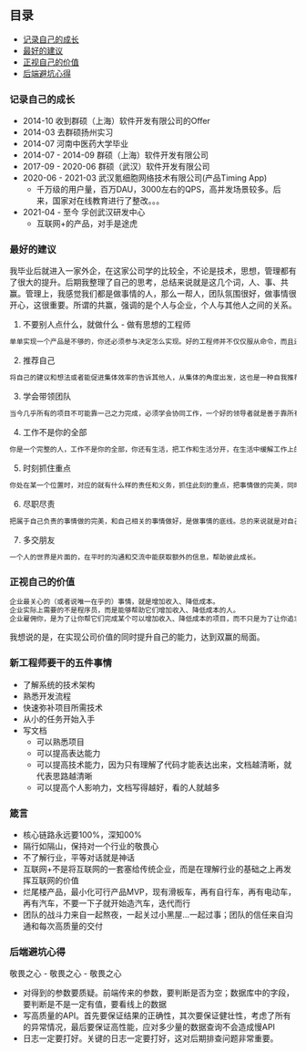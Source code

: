 ## 目录
* [记录自己的成长](#记录自己的成长)
* [最好的建议](#最好的建议)
* [正视自己的价值](#正视自己的价值)
* [后端避坑心得](#后端避坑心得)

### 记录自己的成长

* 2014-10 收到群硕（上海）软件开发有限公司的Offer
* 2014-03 去群硕扬州实习
* 2014-07 河南中医药大学毕业
* 2014-07 - 2014-09 群硕（上海）软件开发有限公司
* 2017-09 - 2020-06 群硕（武汉）软件开发有限公司
* 2020-06 - 2021-03 武汉氪细胞网络技术有限公司(产品Timing App)
    * 千万级的用户量，百万DAU，3000左右的QPS，高并发场景较多。后来，国家对在线教育进行了整改。。。
* 2021-04 - 至今 孚创武汉研发中心
    * 互联网+的产品，对手是途虎

### 最好的建议
我毕业后就进入一家外企，在这家公司学的比较全，不论是技术，思想，管理都有了很大的提升。后期我整理了自己的思考，总结来说就是这几个词，人、事、共赢。管理上，我感觉我们都是做事情的人，那么一帮人，团队氛围很好，做事情很开心，这很重要。所谓的共赢，强调的是个人与企业，个人与其他人之间的关系。

1. 不要别人点什么，就做什么 - 做有思想的工程师
```txt
单单实现一个产品是不够的，你还必须参与决定怎么实现。好的工程师并不仅仅服从命令，而且还给出反馈，帮助产品的拥有者改进它。
```
2. 推荐自己
```txt
将自己的建议和想法或者能促进集体效率的告诉其他人，从集体的角度出发，这也是一种自我推荐。做好自己的工作是本分，尽可能去发光发热。
```
3. 学会带领团队
```txt
当今几乎所有的项目不可能靠一己之力完成，必须学会协同工作，一个好的领导者就是善于靠所有人之力，同时发挥每个人的长处，并适当通过做任务的形式促使一部分人提高，来完成整个项目 - 这是一种多赢的局面。带领团队是自我技术实力提升之后的下一个境界。
```
4. 工作不是你的全部
```txt
你是一个完整的人，工作不是你的全部，你还有生活，把工作和生活分开，在生活中缓解工作上的压力，这对工作也是一种提升。
```
5. 时刻抓住重点
```txt
你处在某一个位置时，对应的就有什么样的责任和义务，抓住此刻的重点，把事情做的完美，同时也要适当抓住下一个提升的重点，为下一次能够胜任更高的位置打好基础。
```
6. 尽职尽责
```txt
把属于自己负责的事情做的完美，和自己相关的事情做好，是做事情的底线。总的来说就是对自己的上下游负责。
```
7. 多交朋友
```txt
一个人的世界是片面的，在平时的沟通和交流中能获取额外的信息，帮助彼此成长。
```

### 正视自己的价值
```txt
企业最关心的（或者说唯一在乎的）事情，就是增加收入、降低成本。
企业实际上需要的不是程序员，而是能够帮助它们增加收入、降低成本的人。
企业雇佣你，是为了让你帮它们完成某个可以增加收入、降低成本的项目，而不只是为了让你追求个人的软件成就。
```
我想说的是，在实现公司价值的同时提升自己的能力，达到双赢的局面。

### 新工程师要干的五件事情
* 了解系统的技术架构
* 熟悉开发流程
* 快速弥补项目所需技术
* 从小的任务开始入手
* 写文档
  * 可以熟悉项目
  * 可以提高表达能力
  * 可以提高技术能力，因为只有理解了代码才能表达出来，文档越清晰，就代表思路越清晰
  * 可以提高个人影响力，文档写得越好，看的人就越多

### 箴言
* 核心链路永远要100%，深知00%
* 隔行如隔山，保持对一个行业的敬畏心
* 不了解行业，平等对话就是神话
* 互联网+不是将互联网的一套塞给传统企业，而是在理解行业的基础之上再发挥互联网的价值
* 烂尾楼产品，最小化可行产品MVP，现有滑板车，再有自行车，再有电动车，再有汽车，不要一下子就开始造汽车，迭代而行
* 团队的战斗力来自一起熬夜，一起关过小黑屋...一起过事；团队的信任来自沟通和每次高质量的交付

### 后端避坑心得
敬畏之心 - 敬畏之心 - 敬畏之心
* 对得到的参数要质疑。前端传来的参数，要判断是否为空；数据库中的字段，要判断是不是一定有值，要看线上的数据
* 写高质量的API。首先要保证结果的正确性，其次要保证健壮性，考虑了所有的异常情况，最后要保证高性能，应对多少量的数据查询不会造成慢API
* 日志一定要打好。关键的日志一定要打好，这对后期排查问题非常重要。